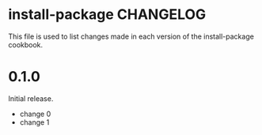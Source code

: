 # install-package CHANGELOG

This file is used to list changes made in each version of the install-package cookbook.

# 0.1.0

Initial release.

- change 0
- change 1

